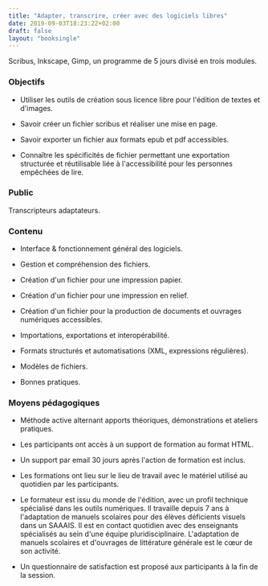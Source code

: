 ```yaml
---
title: "Adapter, transcrire, créer avec des logiciels libres"
date: 2019-09-03T18:23:22+02:00
draft: false
layout: "booksingle"
---
```



  Scribus, Inkscape, Gimp, un programme de 5 jours divisé en trois modules.

  ### Objectifs

  - Utiliser les outils de création sous licence libre pour l'édition de
  textes et d'images.

  - Savoir créer un fichier scribus et réaliser une mise en page.

  - Savoir exporter un fichier aux formats epub et pdf accessibles.

  - Connaître les spécificités de fichier permettant une exportation
  structurée et réutilisable liée à l\'accessibilité pour les personnes
  empêchées de lire.

  ### Public

  Transcripteurs adaptateurs.

  ### Contenu 

  - Interface & fonctionnement général des logiciels.

  - Gestion et compréhension des fichiers.

  - Création d'un fichier pour une impression papier.

  - Création d'un fichier pour une impression en relief.

  - Création d'un fichier pour la production de documents et ouvrages
  numériques accessibles.

  - Importations, exportations et interopérabilité.

  - Formats structurés et automatisations (XML, expressions régulières).

  - Modèles de fichiers.

  - Bonnes pratiques.

  ### Moyens pédagogiques 

  - Méthode active alternant apports théoriques, démonstrations et
  ateliers pratiques.

  - Les participants ont accès à un support de formation au format HTML.

  - Un support par email 30 jours après l'action de formation est inclus.

  - Les formations ont lieu sur le lieu de travail avec le matériel
  utilisé au quotidien par les participants.

  - Le formateur est issu du monde de l'édition, avec un profil technique
  spécialisé dans les outils numériques. Il travaille depuis 7 ans à
  l'adaptation de manuels scolaires pour des élèves déficients visuels
  dans un SAAAIS. Il est en contact quotidien avec des enseignants
  spécialisés au sein d'une équipe pluridisciplinaire. L'adaptation de
  manuels scolaires et d'ouvrages de littérature générale est le cœur de
  son activité.

  - Un questionnaire de satisfaction est proposé aux participants à la fin
  de la session.
